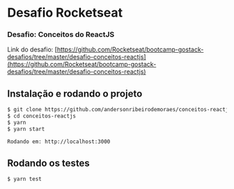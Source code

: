 
  
# Desafio Rocketseat

### Desafio: Conceitos do ReactJS

Link do desafio:
[https://github.com/Rocketseat/bootcamp-gostack-desafios/tree/master/desafio-conceitos-reactjs](https://github.com/Rocketseat/bootcamp-gostack-desafios/tree/master/desafio-conceitos-reactjs)

## Instalação e rodando o projeto
```sh
$ git clone https://github.com/andersonribeirodemoraes/conceitos-reactjs.git
$ cd conceitos-reactjs  
$ yarn
$ yarn start

Rodando em: http://localhost:3000
```

## Rodando os testes
```sh
$ yarn test
```
